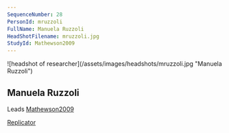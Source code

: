 ```yaml
---
SequenceNumber: 28
PersonId: mruzzoli
FullName: Manuela Ruzzoli
HeadShotFilename: mruzzoli.jpg
StudyId: Mathewson2009
---
```

<a name="mruzzoli">
![headshot of researcher](/assets/images/headshots/mruzzoli.jpg "Manuela Ruzzoli")

## Manuela Ruzzoli



Leads [Mathewson2009](/replications/#Mathewson2009)



[Replicator]("replicator") 